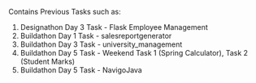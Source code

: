 Contains Previous Tasks such as:
1. Designathon Day 3 Task - Flask Employee Management
2. Buildathon Day 1 Task - salesreportgenerator
3. Buildathon Day 3 Task - university_management
4. Buildathon Day 5 Task - Weekend Task 1 (Spring Calculator), Task 2 (Student Marks)
5. Buildathon Day 5 Task - NavigoJava
